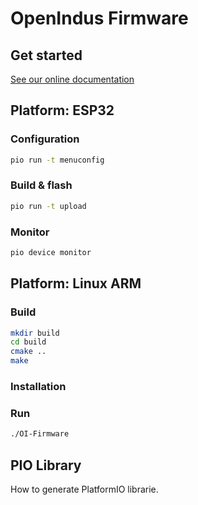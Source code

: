 # OpenIndus Firmware

## Get started

[See our online documentation](https://openindus.com/oi-content/doc/index.html)

## Platform: ESP32

### Configuration

```bash
pio run -t menuconfig
```

### Build & flash

```bash
pio run -t upload
```

### Monitor

```bash
pio device monitor
```

## Platform: Linux ARM

### Build

```bash
mkdir build
cd build
cmake ..
make
```

### Installation

### Run

```bash
./OI-Firmware
```

## PIO Library

How to generate PlatformIO librarie.